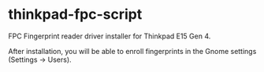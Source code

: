 # thinkpad-fpc-script

FPC Fingerprint reader driver installer for Thinkpad E15 Gen 4.

After installation, you will be able to enroll fingerprints in the Gnome settings (Settings -> Users).
